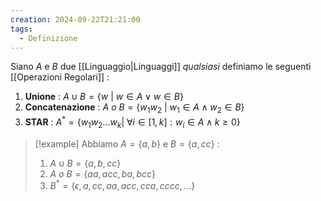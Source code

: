```yaml
---
creation: 2024-09-22T21:21:00
tags:
  - Definizione
---
```

Siano $A$ e $B$ due [[Linguaggio|Linguaggi]] *qualsiasi* definiamo le seguenti [[Operazioni Regolari]] :
1. **Unione** : $A \cup B = \{ w\ |\ w \in A \lor w \in B \}$
2. **Concatenazione** : $A\ o\ B = \{ w_1w_2 \ | \ w_1 \in A \land w_2 \in B\}$
3. **STAR** : $A^* = \{ w_1w_2 \dots w_k | \ \forall i \in [1,k] :w_i \in A \land k \geq 0 \}$

>[!example] 
>Abbiamo $A = \{a,b\}$ e $B=\{a,cc\}$ : 
>1. $A \cup B = \{a,b,cc\}$
>2. $A\ o\ B = \{aa,acc,ba,bcc\}$
>3. $B^* = \{\epsilon , a , cc, aa, acc , cca , cccc , \dots\}$

